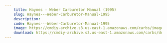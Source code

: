```yaml
---
    title: Haynes - Weber Carburetor Manual (1995)
    slug: Haynes---Weber-Carburetor-Manual-1995
    description:
    code: Haynes---Weber-Carburetor-Manual-1995
    image: https://cmdiy-archive.s3.us-east-1.amazonaws.com/carbs/images/Haynes+-+Weber+Carburetor+Manual+(1995).jpeg
    download: https://cmdiy-archive.s3.us-east-1.amazonaws.com/carbs/documents/Haynes+-+Weber+Carburetor+Manual+(1995).pdf
---
```

<!-- Content of the page -->

##
